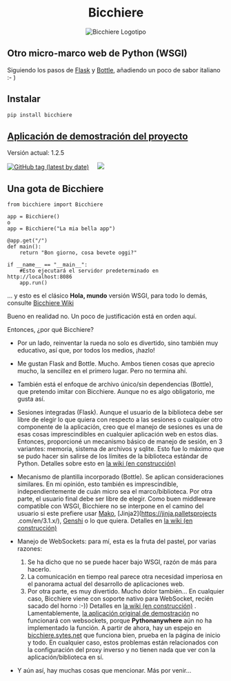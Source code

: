 <h1 align="center">Bicchiere</h1>


<p align="center"><img title="Un bel bicchiere di Campari" src="https://bicchiere.eu.pythonanywhere.com/static/img/bicchiere-rosso-2.jpg" alt="Bicchiere Logotipo"/></p>

## Otro micro-marco web de Python (WSGI)

Siguiendo los pasos de [Flask](https://flask.palletsprojects.com/en/2.1.x/) y [Bottle](https://bottlepy.org/docs/dev/), añadiendo un poco de sabor italiano :- )

## Instalar
```bash
pip install bicchiere
```

## [Aplicación de demostración del proyecto](https://bicchiere.sytes.net)

Versión actual: 1.2.5

<p>
    <a href="https://pypi.python.org/pypi/bicchiere" target="_blank" rel="nofollow"><img alt="GitHub tag (latest by date)" src="https://img.shields.io/github/v/tag/sandy98/bicchiere?color=%230cc000&label=bicchiere"></a>           
    &nbsp;&nbsp;&nbsp;
    <a href="https://pepy.tech/project/bicchiere" rel="nofollow" target="_blank">
        <img src="https://static.pepy.tech/personalized-badge/bicchiere?period=total&units=international_system&left_color=black&right_color=blue&left_text=Downloads"/>
    </a>
</p>

## Una gota de Bicchiere

```pithon
from bicchiere import Bicchiere

app = Bicchiere()
o
app = Bicchiere("La mia bella app")

@app.get("/")
def main():
    return "Bon giorno, cosa bevete oggi?"
    
if __name__ == "__main__":
    #Esto ejecutará el servidor predeterminado en http://localhost:8086
    app.run()
```

... y esto es el clásico **Hola, mundo** versión WSGI, para todo lo demás, consulte [Bicchiere Wiki](https://github.com/sandy98/bicchiere/wiki)

Bueno en realidad no. Un poco de justificación está en orden aquí.

Entonces, ¿por qué Bicchiere?

- Por un lado, reinventar la rueda no solo es divertido, sino también muy educativo, así que, por todos los medios, ¡hazlo!

- Me gustan Flask and Bottle. Mucho. Ambos tienen cosas que aprecio mucho, la sencillez en el primero lugar. Pero no termina ahí.
- También está el enfoque de archivo único/sin dependencias (Bottle), que pretendo imitar con Bicchiere. Aunque no es algo obligatorio, me gusta así.
- Sesiones integradas (Flask). Aunque el usuario de la biblioteca debe ser libre de elegir lo que quiera con respecto a las sesiones o cualquier otro componente de la aplicación, creo que el manejo de sesiones es una de esas cosas imprescindibles en cualquier aplicación web en estos días. Entonces, proporcioné un mecanismo básico de manejo de sesión, en 3 variantes: memoria, sistema de archivos y sqlite. Esto fue lo máximo que se pudo hacer sin salirse de los límites de la biblioteca estándar de Python. Detalles sobre esto en [la wiki (en construcción)](https://github.com/sandy98/bicchiere/wiki/Bicchiere-session)
- Mecanismo de plantilla incorporado (Bottle). Se aplican consideraciones similares. En mi opinión, esto también es imprescindible, independientemente de cuán micro sea el marco/biblioteca. Por otra parte, el usuario final debe ser libre de elegir. Como buen middleware compatible con WSGI, Bicchiere no se interpone en el camino del usuario si este prefiere usar [Mako](https://www.makotemplates.org/), [Jinja2](https://jinja.palletsprojects .com/en/3.1.x/), [Genshi](https://genshi.edgewall.org/) o lo que quiera. Detalles en [la wiki (en construcción)](https://github.com/sandy98/bicchiere/wiki/Bicchiere-templates)
- Manejo de WebSockets: para mí, esta es la fruta del pastel, por varias razones:
    1. Se ha dicho que no se puede hacer bajo WSGI, razón de más para hacerlo.
    2. La comunicación en tiempo real parece otra necesidad imperiosa en el panorama actual del desarrollo de aplicaciones web.
    3. Por otra parte, es muy divertido. Mucho dolor también...
En cualquier caso, Bicchiere viene con soporte nativo para WebSocket, recién sacado del horno :-))
Detalles en [la wiki (en construcción)](https://github.com/sandy98/bicchiere/wiki/Bicchiere-Websocket) . Lamentablemente, [la aplicación original de demostración](https://bicchiere.eu.pythonanywhere.com) no funcionará con websockets, porque **Pythonanywhere** aún no ha implementado la función. A partir de ahora, hay un espejo en [bicchiere.sytes.net](http://bicchiere.sytes.net) que funciona bien, prueba en la página de inicio y todo. En cualquier caso, estos problemas están relacionados con la configuración del proxy inverso y no tienen nada que ver con la aplicación/biblioteca en sí.
- Y aún así, hay muchas cosas que mencionar. Más por venir...